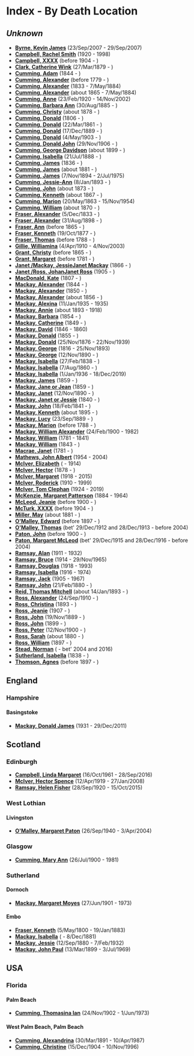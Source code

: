 ﻿---
layout: page
permalink: /indexes/by-death-location
---

# Index - By Death Location

## _Unknown_

- **[Byrne, Kevin James](people/@i35849164@-kevin-james-byrne-b2007-9-23-d2007-9-29.md)** (23/Sep/2007 - 29/Sep/2007)
- **[Campbell, Rachel Smith](people/@i40394043@-rachel-smith-campbell-b1920-d1998.md)** (1920 - 1998)
- **[Campbell, XXXX](people/@i4716977@-xxxx-campbell-b1904-d.md)** (before 1904 - )
- **[Clark, Catherine Wink](people/@i35162161@-catherine-wink-clark-b1879-3-27-d.md)** (27/Mar/1879 - )
- **[Cumming, Adam](people/@i55409960@-adam-cumming-b1844-d.md)** (1844 - )
- **[Cumming, Alexander](people/@i1900151@-alexander-cumming-b1779-d.md)** (before 1779 - )
- **[Cumming, Alexander](people/@i7028096@-alexander-cumming-b1833-d1884-5-7.md)** (1833 - 7/May/1884)
- **[Cumming, Alexander](people/@i7306221@-alexander-cumming-b1865-d1884-5-7.md)** (about 1865 - 7/May/1884)
- **[Cumming, Anne](people/@i14926290@-anne-cumming-b1920-2-23-d2002-11-14.md)** (23/Feb/1920 - 14/Nov/2002)
- **[Cumming, Barbara Ann](people/@i57039529@-barbara-ann-cumming-b1885-8-30-d.md)** (30/Aug/1885 - )
- **[Cumming, Christy](people/@i94377968@-christy-cumming-b1878-d.md)** (about 1878 - )
- **[Cumming, Donald](people/@i45726416@-donald-cumming-b1806-d.md)** (1806 - )
- **[Cumming, Donald](people/@i20465544@-donald-cumming-b1861-3-22-d.md)** (22/Mar/1861 - )
- **[Cumming, Donald](people/@i89853996@-donald-cumming-b1889-12-17-d.md)** (17/Dec/1889 - )
- **[Cumming, Donald](people/@i64759184@-donald-cumming-b1903-5-4-d.md)** (4/May/1903 - )
- **[Cumming, Donald John](people/@i22331378@-donald-john-cumming-b1906-11-29-d.md)** (29/Nov/1906 - )
- **[Cumming, George Davidson](people/@i13773669@-george-davidson-cumming-b1899-d.md)** (about 1899 - )
- **[Cumming, Isabella](people/@i84684994@-isabella-cumming-b1888-7-21-d.md)** (21/Jul/1888 - )
- **[Cumming, James](people/@i66384942@-james-cumming-b1836-d.md)** (1836 - )
- **[Cumming, James](people/@i64418166@-james-cumming-b1881-d.md)** (about 1881 - )
- **[Cumming, James](people/@i492889@-james-cumming-b1894-11-7-d1975-7-2.md)** (7/Nov/1894 - 2/Jul/1975)
- **[Cumming, Jessie-Ann](people/@i66222886@-jessie-ann-cumming-b1893-1-8-d.md)** (8/Jan/1893 - )
- **[Cumming, John](people/@i87723702@-john-cumming-b1873-d.md)** (about 1873 - )
- **[Cumming, Kenneth](people/@i14447152@-kenneth-cumming-b1867-d.md)** (about 1867 - )
- **[Cumming, Marion](people/@i59851647@-marion-cumming-b1863-5-20-d1954-11-15.md)** (20/May/1863 - 15/Nov/1954)
- **[Cumming, William](people/@i10016098@-william-cumming-b1870-d.md)** (about 1870 - )
- **[Fraser, Alexander](people/@i97086424@-alexander-fraser-b1833-12-5-d.md)** (5/Dec/1833 - )
- **[Fraser, Alexander](people/@i91293396@-alexander-fraser-b1898-8-31-d.md)** (31/Aug/1898 - )
- **[Fraser, Ann](people/@i70425788@-ann-fraser-b1865-d.md)** (before 1865 - )
- **[Fraser, Kenneth](people/@i91376191@-kenneth-fraser-b1877-10-19-d.md)** (19/Oct/1877 - )
- **[Fraser, Thomas](people/@i79545968@-thomas-fraser-b1788-d.md)** (before 1788 - )
- **[Gillie, Williamina](people/@i23770336@-williamina-gillie-b1910-4-4-d2003-11-4.md)** (4/Apr/1910 - 4/Nov/2003)
- **[Grant, Christy](people/@i94200830@-christy-grant-b1865-d.md)** (before 1865 - )
- **[Grant, Margaret](people/@i39612304@-margaret-grant-b1781-d.md)** (before 1781 - )
- **[Janet /Mackay, JessieJanet Mackay](people/@i76315420@-jessiejanet-mackay-b1866-d.md)** (1866 - )
- **[Janet /Ross, JohanJanet Ross](people/@i18017632@-johanjanet-ross-b1905-d.md)** (1905 - )
- **[MacDonald, Kate](people/@i28255030@-kate-macdonald-b1807-d.md)** (1807 - )
- **[Mackay, Alexander](people/@i2381836@-alexander-mackay-b1844-d.md)** (1844 - )
- **[Mackay, Alexander](people/@i25433155@-alexander-mackay-b1850-d.md)** (1850 - )
- **[Mackay, Alexander](people/@i24272756@-alexander-mackay-b1856-d.md)** (about 1856 - )
- **[Mackay, Alexina](people/@i75066880@-alexina-mackay-b1935-1-11-d1935.md)** (11/Jan/1935 - 1935)
- **[Mackay, Annie](people/@i51252926@-annie-mackay-b1893-d1918.md)** (about 1893 - 1918)
- **[Mackay, Barbara](people/@i52409786@-barbara-mackay-b1854-d.md)** (1854 - )
- **[Mackay, Catherine](people/@i26872816@-catherine-mackay-b1849-d.md)** (1849 - )
- **[Mackay, David](people/@i46263680@-david-mackay-b1846-d1860.md)** (1846 - 1860)
- **[Mackay, Donald](people/@i32633938@-donald-mackay-b1855-d.md)** (1855 - )
- **[Mackay, Donald](people/@i58341424@-donald-mackay-b1876-11-25-d1939-11-22.md)** (25/Nov/1876 - 22/Nov/1939)
- **[Mackay, George](people/@i33764614@-george-mackay-b1816-d1893-11-25.md)** (1816 - 25/Nov/1893)
- **[Mackay, George](people/@i72941728@-george-mackay-b1890-11-12-d.md)** (12/Nov/1890 - )
- **[Mackay, Isabella](people/@i41556256@-isabella-mackay-b1838-2-27-d.md)** (27/Feb/1838 - )
- **[Mackay, Isabella](people/@i32797554@-isabella-mackay-b1860-8-7-d.md)** (7/Aug/1860 - )
- **[Mackay, Isabella](people/@i25303611@-isabella-mackay-b1936-1-1-d2019-12-18.md)** (1/Jan/1936 - 18/Dec/2019)
- **[Mackay, James](people/@i60572122@-james-mackay-b1859-d.md)** (1859 - )
- **[Mackay, Jane or Jean](people/@i4172390@-jane-or-jean-mackay-b1859-d.md)** (1859 - )
- **[Mackay, Janet](people/@i22499038@-janet-mackay-b1890-11-12-d.md)** (12/Nov/1890 - )
- **[Mackay, Janet or Jessie](people/@i42213240@-janet-or-jessie-mackay-b1840-d.md)** (1840 - )
- **[Mackay, John](people/@i58430005@-john-mackay-b1841-2-18-d.md)** (18/Feb/1841 - )
- **[Mackay, Kenneth](people/@i48909111@-kenneth-mackay-b1895-d.md)** (about 1895 - )
- **[Mackay, Lucy](people/@i16587624@-lucy-mackay-b1889-9-23-d.md)** (23/Sep/1889 - )
- **[Mackay, Marion](people/@i56151384@-marion-mackay-b1788-d.md)** (before 1788 - )
- **[Mackay, William Alexander](people/@i9383584@-william-alexander-mackay-b1900-2-24-d1982.md)** (24/Feb/1900 - 1982)
- **[Mackay, William](people/@i69114879@-william-mackay-b1781-d1841.md)** (1781 - 1841)
- **[Mackay, William](people/@i99871003@-william-mackay-b1843-d.md)** (1843 - )
- **[Macrae, Janet](people/@i66584000@-janet-macrae-b1781-d.md)** (1781 - )
- **[Mathews, John Albert](people/@i35875756@-john-albert-mathews-b1954-d2004.md)** (1954 - 2004)
- **[McIver, Elizabeth](people/@i80366022@-elizabeth-mciver-b-d1914.md)** ( - 1914)
- **[McIver, Hector](people/@i62168745@-hector-mciver-b1878-d.md)** (1878 - )
- **[McIver, Margaret](people/@i24380064@-margaret-mciver-b1918-d2015.md)** (1918 - 2015)
- **[McIver, Roderick](people/@i90830540@-roderick-mciver-b1910-d1999.md)** (1910 - 1999)
- **[McIver, Tom Clephan](people/@i74287888@-tom-clephan-mciver-b1924-d2019.md)** (1924 - 2019)
- **[McKenzie, Margaret Patterson](people/@i88610293@-margaret-patterson-mckenzie-b1884-d1964.md)** (1884 - 1964)
- **[McLeod, Jeanie](people/@i70248352@-jeanie-mcleod-b1900-d.md)** (before 1900 - )
- **[McTurk, XXXX](people/@i54145218@-xxxx-mcturk-b1904-d.md)** (before 1904 - )
- **[Miller, May](people/@i41411602@-may-miller-b1881-d.md)** (about 1881 - )
- **[O'Malley, Edward](people/@i76741424@-edward-o'malley-b1897-d.md)** (before 1897 - )
- **[O'Malley, Thomas](people/@i12568152@-thomas-o'malley-b1912-12-29~1913-12-28-d2004.md)** (bet' 29/Dec/1912 and 28/Dec/1913 - before 2004)
- **[Paton, John](people/@i5211114@-john-paton-b1900-d.md)** (before 1900 - )
- **[Paton, Margaret McLeod](people/@i56209708@-margaret-mcleod-paton-b1915-12-29~1916-12-28-d2004.md)** (bet' 29/Dec/1915 and 28/Dec/1916 - before 2004)
- **[Ramsay, Alan](people/@i62219744@-alan-ramsay-b1911-d1932.md)** (1911 - 1932)
- **[Ramsay, Bruce](people/@i49046148@-bruce-ramsay-b1914-d1965-11-29.md)** (1914 - 29/Nov/1965)
- **[Ramsay, Douglas](people/@i12977578@-douglas-ramsay-b1918-d1993.md)** (1918 - 1993)
- **[Ramsay, Isabella](people/@i80504300@-isabella-ramsay-b1916-d1974.md)** (1916 - 1974)
- **[Ramsay, Jack](people/@i55070438@-jack-ramsay-b1905-d1967.md)** (1905 - 1967)
- **[Ramsay, John](people/@i64225415@-john-ramsay-b1880-2-21-d.md)** (21/Feb/1880 - )
- **[Reid, Thomas Mitchell](people/@i2617088@-thomas-mitchell-reid-b1893-1-14-d.md)** (about 14/Jan/1893 - )
- **[Ross, Alexander](people/@i52064896@-alexander-ross-b1910-9-24-d.md)** (24/Sep/1910 - )
- **[Ross, Christina](people/@i10478196@-christina-ross-b1893-d.md)** (1893 - )
- **[Ross, Jeanie](people/@i71751658@-jeanie-ross-b1907-d.md)** (1907 - )
- **[Ross, John](people/@i75057664@-john-ross-b1889-11-19-d.md)** (19/Nov/1889 - )
- **[Ross, John](people/@i35298145@-john-ross-b1899-d.md)** (1899 - )
- **[Ross, Peter](people/@i67099773@-peter-ross-b1900-11-12-d.md)** (12/Nov/1900 - )
- **[Ross, Sarah](people/@i39957256@-sarah-ross-b1880-d.md)** (about 1880 - )
- **[Ross, William](people/@i21369571@-william-ross-b1897-d.md)** (1897 - )
- **[Stead, Norman](people/@i69808462@-norman-stead-b-d2004~2016.md)** ( - bet' 2004 and 2016)
- **[Sutherland, Isabella](people/@i79967653@-isabella-sutherland-b1838-d.md)** (1838 - )
- **[Thomson, Agnes](people/@i96590245@-agnes-thomson-b1897-d.md)** (before 1897 - )


## England

### Hampshire

#### Basingstoke

- **[Mackay, Donald James](people/@i43065376@-donald-james-mackay-b1931-d2011-12-29.md)** (1931 - 29/Dec/2011)


## Scotland

### Edinburgh

- **[Campbell, Linda Margaret](people/@i76650284@-linda-margaret-campbell-b1961-10-16-d2016-9-28.md)** (16/Oct/1961 - 28/Sep/2016)
- **[McIver, Hector Spence](people/@i34334364@-hector-spence-mciver-b1919-4-12-d2008-1-27.md)** (12/Apr/1919 - 27/Jan/2008)
- **[Ramsay, Helen Fisher](people/@i34267190@-helen-fisher-ramsay-b1920-9-28-d2015-10-15.md)** (28/Sep/1920 - 15/Oct/2015)

### West Lothian

#### Livingston

- **[O'Malley, Margaret Paton](people/@i46723082@-margaret-paton-o'malley-b1940-9-26-d2004-4-3.md)** (26/Sep/1940 - 3/Apr/2004)

### Glasgow

- **[Cumming, Mary Ann](people/@i48241984@-mary-ann-cumming-b1900-7-26-d1981.md)** (26/Jul/1900 - 1981)

### Sutherland

#### Dornoch

- **[Mackay, Margaret Moyes](people/@i178005@-margaret-moyes-mackay-b1901-6-27-d1973.md)** (27/Jun/1901 - 1973)

#### Embo

- **[Fraser, Kenneth](people/@i61428726@-kenneth-fraser-b1800-5-5-d1883-1-19.md)** (5/May/1800 - 19/Jan/1883)
- **[Mackay, Isabella](people/@i26104572@-isabella-mackay-b-d1881-12-8.md)** ( - 8/Dec/1881)
- **[Mackay, Jessie](people/@i32677248@-jessie-mackay-b1880-9-12-d1932-2-7.md)** (12/Sep/1880 - 7/Feb/1932)
- **[Mackay, John Paul](people/@i57646474@-john-paul-mackay-b1899-3-13-d1969-7-3.md)** (13/Mar/1899 - 3/Jul/1969)


## USA

### Florida

#### Palm Beach

- **[Cumming, Thomasina Ian](people/@i92241152@-thomasina-ian-cumming-b1902-11-24-d1973-6-1.md)** (24/Nov/1902 - 1/Jun/1973)

#### West Palm Beach, Palm Beach

- **[Cumming, Alexandrina](people/@i57186713@-alexandrina-cumming-b1891-3-30-d1987-4-10.md)** (30/Mar/1891 - 10/Apr/1987)
- **[Cumming, Christine](people/@i24328630@-christine-cumming-b1904-12-15-d1996-11-10.md)** (15/Dec/1904 - 10/Nov/1996)

